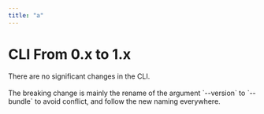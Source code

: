 ```yaml
---
title: "a"
---
```

# CLI From 0.x to 1.x

There are no significant changes in the CLI.\
\
The breaking change is mainly the rename of the argument \`--version\` to \`--bundle\` to avoid conflict, and follow the new naming everywhere.

